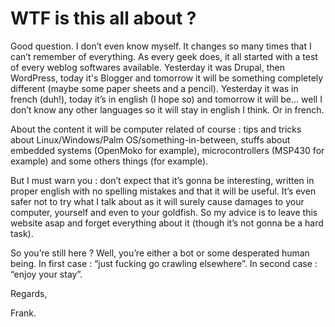 # WTF is this all about ?

Good question. I don’t even know myself. It changes so many times that I can’t remember of everything. As every geek does, it all started with a test of every weblog softwares available. Yesterday it was Drupal, then WordPress, today it's Blogger and tomorrow it will be something completely different (maybe some paper sheets and a pencil). Yesterday it was in french (duh!), today it’s in english (I hope so) and tomorrow it will be… well I don’t know any other languages so it will stay in english I think. Or in french.

About the content it will be computer related of course : tips and tricks about Linux/Windows/Palm OS/something-in-between, stuffs about embedded systems (OpenMoko for example), microcontrollers (MSP430 for example) and some others things (for example).

But I must warn you : don’t expect that it’s gonna be interesting, written in proper english with no spelling mistakes and that it will be useful. It’s even safer not to try what I talk about as it will surely cause damages to your computer, yourself and even to your goldfish. So my advice is to leave this website asap and forget everything about it (though it’s not gonna be a hard task).

So you’re still here ? Well, you’re either a bot or some desperated human being. In first case : “just fucking go crawling elsewhere”. In second case : “enjoy your stay”.


Regards,

Frank.
